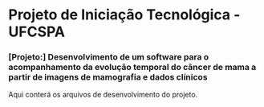 # Projeto de Iniciação Tecnológica - UFCSPA

### [Projeto:] Desenvolvimento de um software para o acompanhamento da evolução temporal do câncer de mama a partir de imagens de mamografia e dados clínicos

Aqui conterá os arquivos de desenvolvimento do projeto.

